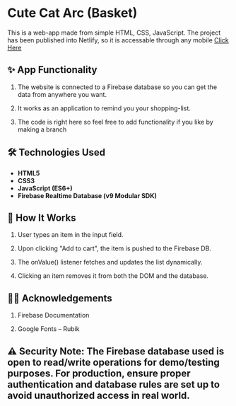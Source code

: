 # Cute Cat Arc (Basket)

This is a web-app made from simple HTML, CSS, JavaScript. The project has been published into Netlify, so it is accessable through any mobile [Click Here](cute-cat-arc.netlify.app)

## ✨ App Functionality

1. The website is connected to a Firebase database so you can get the data from anywhere you want.

2. It works as an application to remind you your shopping-list.

3. The code is right here so feel free to add functionality if you like by making a branch

## 🛠️ Technologies Used

- **HTML5**
- **CSS3**
- **JavaScript (ES6+)**
- **Firebase Realtime Database (v9 Modular SDK)**

## 🧪 How It Works

1. User types an item in the input field.

2. Upon clicking "Add to cart", the item is pushed to the Firebase DB.

3. The onValue() listener fetches and updates the list dynamically.

4. Clicking an item removes it from both the DOM and the database.

## 🙋‍♂️ Acknowledgements

1. Firebase Documentation

2. Google Fonts – Rubik

## ⚠️ Security Note: The Firebase database used is open to read/write operations for demo/testing purposes. For production, ensure proper authentication and database rules are set up to avoid unauthorized access in real world.
